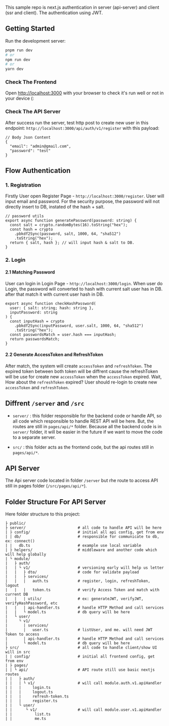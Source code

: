 This sample repo is next.js authentication in server (api-server) and client (ssr and client). The authentication using JWT.

## Getting Started

Run the development server:

```bash
pnpm run dev
# or
npm run dev
# or
yarn dev
```

### Check The Frontend
Open [http://localhost:3000](http://localhost:3000) with your browser to check it's run well or not in your device (:

### Check The API Server
After success run the server, test http post to create new user in this endpoint: `http://localhost:3000/api/auth/v1/register` with this payload:
```
// Body Json Content
{
  "email": "admin@gmail.com",
  "password": "test"
}
```

## Flow Authentication
### 1. Registration
Firstly User open Register Page - `http://localhost:3000/register`. User will input email and password. For the security purpose, the password will not directly insert to DB, instated of the hash + salt.
```
// password utils
export async function generatePassword(password: string) {
  const salt = crypto.randomBytes(16).toString("hex");
  const hash = crypto
    .pbkdf2Sync(password, salt, 1000, 64, "sha512")
    .toString("hex");
  return { salt, hash }; // will input hash & salt to DB.
}
```

### 2. Login 
#### 2.1 Matching Password
User can login in Login Page - `http://localhost:3000/login`. When user do Login, the password will converted to hash with current salt user has in DB. after that match it with current user hash in DB.
```
export async function checkHashPassword(
  user: { salt: string; hash: string },
  inputPassword: string
) {
  const inputHash = crypto
    .pbkdf2Sync(inputPassword, user.salt, 1000, 64, "sha512")
    .toString("hex");
  const passwordsMatch = user.hash === inputHash;
  return passwordsMatch;
}

```
#### 2.2 Generate AccessToken and RefreshToken
After match, the system will create `accessToken` and `refreshToken`. The expired token between both token will be diffrent cause the refreshToken will be use for create new `accessToken` when the `accessToken` expired. Wait, How about the `refreshToken` expired? User should re-login to create new `accessToken` and `refreshToken`.



## Diffrent `/server` and `/src`
- `server/` : this folder responsible for the backend code or handle API, so all code which responsible to handle REST API will be here. But, the routes are still in `pages/api/*` folder. 
Because all the backend code is in `server/` folder, it will be easier in the future if we want to move the code to a separate server.

- `src/` : this folder acts as the frontend code, but the api routes still in `pages/api/*`.

## API Server 
The Api server code located in folder `/server` but rhe route to access API still in pages folder (`/src/pages/api/*`).

## Folder Structure For API Server
Here folder structure to this project:
```
├ public/                       
├ server/                       # all code to handle API will be here
| ├ config/                     # initial all api config, get from env
| | db/                         # responsible for communicate to db, ex: connect()
| |   db.ts                     # example use local variable
| ├ helpers/                    # middleware and another code which will help globally
| └ module/                      
|   ├ auth/
|   | └ v1/                     # versioning early will help us letter
|   |   ├ dto/                  # code for validate payload
|   |   ├ services/              
|   |   |   auth.ts             # register, login, refreshToken, logout 
|   |   |   token.ts            # verify Access Token and match with current DB
|   |   | utils/                # ex: generateJWT, verifyJWT, verifyHashPassword, etc
|   |   | api-handler.ts        # handle HTTP Method and call services
|   |   └ model.ts              # db query will be here
|   └ user/
|     └ v1/
|       | services/
|       |   user.ts             # listUser, and me. will need JWT Token to access 
|       | api-handler.ts        # handle HTTP Method and call services
|       └ model.ts              # db query will be here
├ src/                          # all code to handle client/show UI will in src
| | config/                     # initial all frontend config, get from env 
| ├ pages/                       
| | └ api/                      # API route still use basic nextjs routes
| |   ├ auth/                   
| |   | └ v1/                   # will call module.auth.v1.apiHandler
| |   |     login.ts            
| |   |     logout.ts
| |   |     refresh-token.ts
| |   |     register.ts
| |   └ user/            
| |      └ v1/                  # will call module.user.v1.apiHandler
| |          list.ts
| |          me.ts
```


